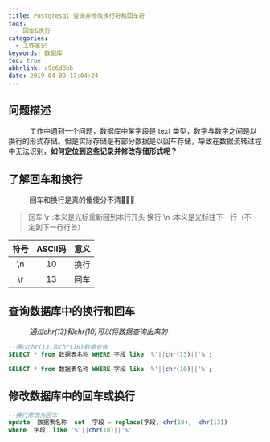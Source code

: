 ```yaml
---
title: Postgresql 查询并修改换行符和回车符
tags:
  - 回车&换行
categories:
  - 工作笔记
keywords: 数据库
toc: true
abbrlink: c9c6d8bb
date: 2019-04-09 17:04:24
---
```


## 问题描述

&emsp;&emsp;&emsp;工作中遇到一个问题，数据库中某字段是 text 类型，数字与数字之间是以换行的形式存储。但是实际存储是有部分数据是以回车存储，导致在数据流转过程中无法识别，**如何定位到这些记录并修改存储形式呢？**

<!-- more -->

## 了解回车和换行

&emsp;&emsp;&emsp;回车和换行是真的傻傻分不清🤣🤣🤣

>回车 \r :本义是光标重新回到本行开头
换行 \n :本义是光标往下一行（不一定到下一行行首）

| 符号 | ASCII码 | 意义 |
| :---: | :---: | :---: |
| \n |10|换行|
| \r |13|回车|

## 查询数据库中的换行和回车

&emsp;&emsp;&emsp;*通过chr(13)和chr(10)可以将数据查询出来的*
```sql
--通过chr(13)和chr(10)数据查询
SELECT * from 数据表名称 WHERE 字段 like '%'||chr(13)||'%';

SELECT * from 数据表名称 WHERE 字段 like '%'||chr(10)||'%';
```

## 修改数据库中的回车或换行
```sql
--换行修改为回车
update  数据表名称  set  字段 = replace(字段, chr(10),  chr(13))
where  字段  like '%'||chr(10)||'%'
```
